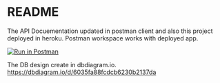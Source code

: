 # README

The API Docuementation updated in postman client and also this project deployed in heroku. Postman workspace works with deployed app.

[![Run in Postman](https://run.pstmn.io/button.svg)](https://app.getpostman.com/run-collection/21607411-ac939ca9-f4e3-48b8-a104-4db9d06ad330?action=collection%2Ffork&collection-url=entityId%3D21607411-ac939ca9-f4e3-48b8-a104-4db9d06ad330%26entityType%3Dcollection%26workspaceId%3D64873404-0f93-4660-871c-acd933877509)

The DB design create in dbdiagram.io.
https://dbdiagram.io/d/6035fa88fcdcb6230b2137da
